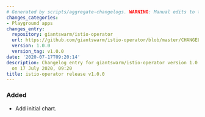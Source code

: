 ```yaml
---
# Generated by scripts/aggregate-changelogs. WARNING: Manual edits to this files will be overwritten.
changes_categories:
- Playground apps
changes_entry:
  repository: giantswarm/istio-operator
  url: https://github.com/giantswarm/istio-operator/blob/master/CHANGELOG.md#v100---2020-07-09
  version: 1.0.0
  version_tag: v1.0.0
date: '2020-07-17T09:20:14'
description: Changelog entry for giantswarm/istio-operator version 1.0.0, published
  on 17 July 2020, 09:20
title: istio-operator release v1.0.0
---
```


### Added 
- Add initial chart.
